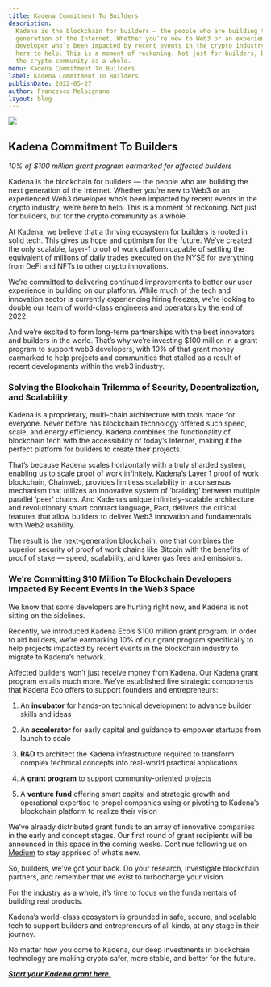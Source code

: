 ```yaml
---
title: Kadena Commitment To Builders
description:
  Kadena is the blockchain for builders — the people who are building the next
  generation of the Internet. Whether you’re new to Web3 or an experienced Web3
  developer who’s been impacted by recent events in the crypto industry, we’re
  here to help. This is a moment of reckoning. Not just for builders, but for
  the crypto community as a whole.
menu: Kadena Commitment To Builders
label: Kadena Commitment To Builders
publishDate: 2022-05-27
author: Francesco Melpignano
layout: blog
---
```


![](/assets/blog/0_egllSaAanOmAOb8_.png)

## Kadena Commitment To Builders

_10% of $100 million grant program earmarked for affected builders_

Kadena is the blockchain for builders — the people who are building the next
generation of the Internet. Whether you’re new to Web3 or an experienced Web3
developer who’s been impacted by recent events in the crypto industry, we’re
here to help. This is a moment of reckoning. Not just for builders, but for the
crypto community as a whole.

At Kadena, we believe that a thriving ecosystem for builders is rooted in solid
tech. This gives us hope and optimism for the future. We’ve created the only
scalable, layer-1 proof of work platform capable of settling the equivalent of
millions of daily trades executed on the NYSE for everything from DeFi and NFTs
to other crypto innovations.

We’re committed to delivering continued improvements to better our user
experience in building on our platform. While much of the tech and innovation
sector is currently experiencing hiring freezes, we’re looking to double our
team of world-class engineers and operators by the end of 2022.

And we’re excited to form long-term partnerships with the best innovators and
builders in the world. That’s why we’re investing $100 million in a grant
program to support web3 developers, with 10% of that grant money earmarked to
help projects and communities that stalled as a result of recent developments
within the web3 industry.

### Solving the Blockchain Trilemma of Security, Decentralization, and Scalability

Kadena is a proprietary, multi-chain architecture with tools made for everyone.
Never before has blockchain technology offered such speed, scale, and energy
efficiency. Kadena combines the functionality of blockchain tech with the
accessibility of today’s Internet, making it the perfect platform for builders
to create their projects.

That’s because Kadena scales horizontally with a truly sharded system, enabling
us to scale proof of work infinitely. Kadena’s Layer 1 proof of work blockchain,
Chainweb, provides limitless scalability in a consensus mechanism that utilizes
an innovative system of ‘braiding’ between multiple parallel ‘peer’ chains. And
Kadena’s unique infinitely-scalable architecture and revolutionary smart
contract language, Pact, delivers the critical features that allow builders to
deliver Web3 innovation and fundamentals with Web2 usability.

The result is the next-generation blockchain: one that combines the superior
security of proof of work chains like Bitcoin with the benefits of proof of
stake — speed, scalability, and lower gas fees and emissions.

### We’re Committing $10 Million To Blockchain Developers Impacted By Recent Events in the Web3 Space

We know that some developers are hurting right now, and Kadena is not sitting on
the sidelines.

Recently, we introduced Kadena Eco’s $100 million grant program. In order to aid
builders, we’re earmarking 10% of our grant program specifically to help
projects impacted by recent events in the blockchain industry to migrate to
Kadena’s network.

Affected builders won’t just receive money from Kadena. Our Kadena grant program
entails much more. We’ve established five strategic components that Kadena Eco
offers to support founders and entrepreneurs:

1.  An **incubator** for hands-on technical development to advance builder
    skills and ideas

2.  An **accelerator** for early capital and guidance to empower startups from
    launch to scale

3.  **R&D** to architect the Kadena infrastructure required to transform complex
    technical concepts into real-world practical applications

4.  A **grant program** to support community-oriented projects

5.  A **venture fund** offering smart capital and strategic growth and
    operational expertise to propel companies using or pivoting to Kadena’s
    blockchain platform to realize their vision

We’ve already distributed grant funds to an array of innovative companies in the
early and concept stages. Our first round of grant recipients will be announced
in this space in the coming weeks. Continue following us on
[Medium](https://medium.com/kadena-io) to stay apprised of what’s new.

So, builders, we’ve got your back. Do your research, investigate blockchain
partners, and remember that we exist to turbocharge your vision.

For the industry as a whole, it’s time to focus on the fundamentals of building
real products.

Kadena’s world-class ecosystem is grounded in safe, secure, and scalable tech to
support builders and entrepreneurs of all kinds, at any stage in their journey.

No matter how you come to Kadena, our deep investments in blockchain technology
are making crypto safer, more stable, and better for the future.

**_[Start your Kadena grant here.](https://kadena.io/grants/)_**
